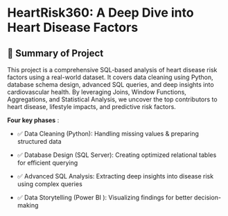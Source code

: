 # HeartRisk360: A Deep Dive into Heart Disease Factors
## 📌 Summary of Project
This project is a comprehensive SQL-based analysis of heart disease risk factors using a real-world dataset. It covers data cleaning using Python, database schema design, advanced SQL queries, and deep insights into cardiovascular health. By leveraging Joins, Window Functions, Aggregations, and Statistical Analysis, we uncover the top contributors to heart disease, lifestyle impacts, and predictive risk factors.

**Four key phases** :

- ✅ Data Cleaning (Python): Handling missing values & preparing structured data

- ✅ Database Design (SQL Server): Creating optimized relational tables for efficient querying

- ✅ Advanced SQL Analysis: Extracting deep insights into disease risk using complex queries

- ✅ Data Storytelling (Power BI ): Visualizing findings for better decision-making
